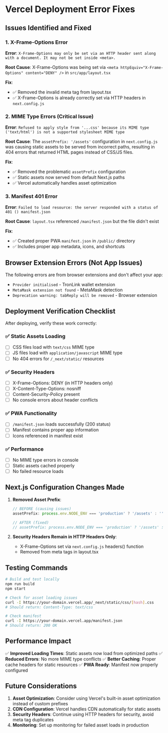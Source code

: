 # Vercel Deployment Error Fixes

## Issues Identified and Fixed

### 1. X-Frame-Options Error
**Error**: `X-Frame-Options may only be set via an HTTP header sent along with a document. It may not be set inside <meta>.`

**Root Cause**: X-Frame-Options was being set via `<meta httpEquiv="X-Frame-Options" content="DENY" />` in `src/app/layout.tsx`

**Fix**: 
- ✅ Removed the invalid meta tag from layout.tsx
- ✅ X-Frame-Options is already correctly set via HTTP headers in `next.config.js`

### 2. MIME Type Errors (Critical Issue)
**Error**: `Refused to apply style from '...css' because its MIME type ('text/html') is not a supported stylesheet MIME type`

**Root Cause**: The `assetPrefix: '/assets'` configuration in `next.config.js` was causing static assets to be served from incorrect paths, resulting in 404 errors that returned HTML pages instead of CSS/JS files.

**Fix**:
- ✅ Removed the problematic `assetPrefix` configuration
- ✅ Static assets now served from default Next.js paths
- ✅ Vercel automatically handles asset optimization

### 3. Manifest 401 Error
**Error**: `Failed to load resource: the server responded with a status of 401 () manifest.json`

**Root Cause**: `layout.tsx` referenced `/manifest.json` but the file didn't exist

**Fix**:
- ✅ Created proper PWA `manifest.json` in `/public/` directory
- ✅ Includes proper app metadata, icons, and shortcuts

## Browser Extension Errors (Not App Issues)
The following errors are from browser extensions and don't affect your app:
- `Provider initialised` - TronLink wallet extension
- `MetaMask extension not found` - MetaMask detection
- `Deprecation warning: tabReply will be removed` - Browser extension

## Deployment Verification Checklist

After deploying, verify these work correctly:

### ✅ Static Assets Loading
- [ ] CSS files load with `text/css` MIME type
- [ ] JS files load with `application/javascript` MIME type
- [ ] No 404 errors for `/_next/static/` resources

### ✅ Security Headers
- [ ] X-Frame-Options: DENY (in HTTP headers only)
- [ ] X-Content-Type-Options: nosniff
- [ ] Content-Security-Policy present
- [ ] No console errors about header conflicts

### ✅ PWA Functionality
- [ ] `/manifest.json` loads successfully (200 status)
- [ ] Manifest contains proper app information
- [ ] Icons referenced in manifest exist

### ✅ Performance
- [ ] No MIME type errors in console
- [ ] Static assets cached properly
- [ ] No failed resource loads

## Next.js Configuration Changes Made

1. **Removed Asset Prefix**:
   ```js
   // BEFORE (causing issues)
   assetPrefix: process.env.NODE_ENV === 'production' ? '/assets' : '',
   
   // AFTER (fixed)
   // assetPrefix: process.env.NODE_ENV === 'production' ? '/assets' : '',
   ```

2. **Security Headers Remain in HTTP Headers Only**:
   - X-Frame-Options set via `next.config.js` headers() function
   - Removed from meta tags in layout.tsx

## Testing Commands

```bash
# Build and test locally
npm run build
npm start

# Check for asset loading issues
curl -I https://your-domain.vercel.app/_next/static/css/[hash].css
# Should return: Content-Type: text/css

# Check manifest
curl -I https://your-domain.vercel.app/manifest.json  
# Should return: 200 OK
```

## Performance Impact

✅ **Improved Loading Times**: Static assets now load from optimized paths
✅ **Reduced Errors**: No more MIME type conflicts
✅ **Better Caching**: Proper cache headers for static resources
✅ **PWA Ready**: Manifest now properly configured

## Future Considerations

1. **Asset Optimization**: Consider using Vercel's built-in asset optimization instead of custom prefixes
2. **CDN Configuration**: Vercel handles CDN automatically for static assets
3. **Security Headers**: Continue using HTTP headers for security, avoid meta tag duplicates
4. **Monitoring**: Set up monitoring for failed asset loads in production 
